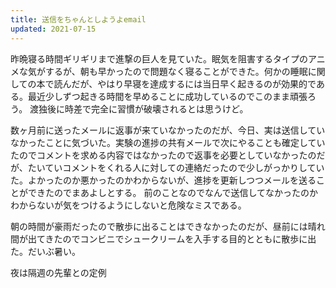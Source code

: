 ```yaml
---
title: 送信をちゃんとしようよemail
updated: 2021-07-15
---
```


昨晩寝る時間ギリギリまで進撃の巨人を見ていた。眠気を阻害するタイプのアニメな気がするが、朝も早かったので問題なく寝ることができた。何かの睡眠に関しての本で読んだが、やはり早寝を達成するには当日早く起きるのが効果的である。最近少しずつ起きる時間を早めることに成功しているのでこのまま頑張ろう。
渡独後に時差で完全に習慣が破壊されるとは思うけど。

数ヶ月前に送ったメールに返事が来ていなかったのだが、今日、実は送信していなかったことに気づいた。実験の進捗の共有メールで次にやることも確定していたのでコメントを求める内容ではなかったので返事を必要としていなかったのだが、たいていコメントをくれる人に対しての連絡だったので少しがっかりしていた。よかったのか悪かったのかわからないが、進捗を更新しつつメールを送ることができたのでまあよしとする。
前のことなのでなんで送信してなかったのかわからないが気をつけるようにしないと危険なミスである。

朝の時間が豪雨だったので散歩に出ることはできなかったのだが、昼前には晴れ間が出てきたのでコンビニでシュークリームを入手する目的とともに散歩に出た。だいぶ暑い。

夜は隔週の先輩との定例
